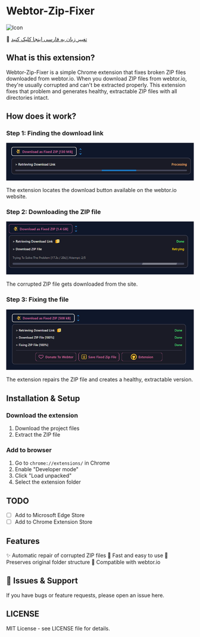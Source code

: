 # Webtor-Zip-Fixer

![Icon](https://github.com/D3rhami/webtor-zip-fixer/blob/main/icons/banner.png)

🎃 [تغییر زبان به فارسی اینجا کلیک کنید](https://github.com/D3rhami/webtor-zip-fixer/blob/main/README_FA.md)

## What is this extension?

Webtor-Zip-Fixer is a simple Chrome extension that fixes broken ZIP files downloaded from webtor.io. When you download ZIP files from webtor.io, they're usually corrupted and can't be extracted properly. This extension fixes that problem and generates healthy, extractable ZIP files with all directories intact.

## How does it work?

### Step 1: Finding the download link
![Screenshot 1](https://github.com/D3rhami/webtor-zip-fixer/blob/main/screenshots/s1.png)

The extension locates the download button available on the webtor.io website.

### Step 2: Downloading the ZIP file
![Screenshot 3](https://github.com/D3rhami/webtor-zip-fixer/blob/main/screenshots/s3.png)

The corrupted ZIP file gets downloaded from the site.

### Step 3: Fixing the file
![Screenshot 4](https://github.com/D3rhami/webtor-zip-fixer/blob/main/screenshots/s4.png)

The extension repairs the ZIP file and creates a healthy, extractable version.

## Installation & Setup

### Download the extension
1. Download the project files
2. Extract the ZIP file

### Add to browser
1. Go to `chrome://extensions/` in Chrome
2. Enable "Developer mode"
3. Click "Load unpacked"
4. Select the extension folder

## TODO
- [ ] Add to Microsoft Edge Store
- [ ] Add to Chrome Extension Store

## Features

✨ Automatic repair of corrupted ZIP files
🚀 Fast and easy to use
🔧 Preserves original folder structure
💯 Compatible with webtor.io

## 🐞 Issues & Support
If you have bugs or feature requests, please open an issue here.

## LICENSE
MIT License - see LICENSE file for details. 